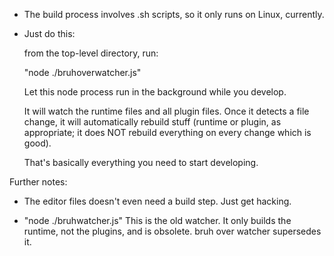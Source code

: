 
+ The build process involves .sh scripts, so it only runs on Linux, currently.

+ Just do this:

  from the top-level directory, run:

  "node ./bruhoverwatcher.js"

  Let this node process run in the background while you develop.

  It will watch the runtime files and all plugin files.
  Once it detects a file change, it will automatically rebuild stuff
  (runtime or plugin, as appropriate; it does NOT rebuild everything on every change
  which is good).

  That's basically everything you need to start developing.



Further notes:

  + The editor files doesn't even need a build step. Just get hacking.

  + "node ./bruhwatcher.js"
  This is the old watcher. It only builds the runtime, not the plugins, and is obsolete.
  bruh over watcher supersedes it.